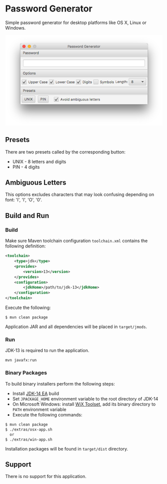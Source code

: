 # Password Generator

Simple password generator for desktop platforms like OS X, Linux or Windows.

![screenshot](docs/screenshot.png)

## Presets

There are two presets called by the corresponding button:

* UNIX - 8 letters and digits
* PIN - 4 digits

## Ambiguous Letters

This options excludes characters that may look confusing depending on font: 'I', 'l', 'O', '0'.

## Build and Run

### Build

Make sure Maven toolchain configuration ```toolchain.xml``` contains the following
definition:
```xml
<toolchain>
    <type>jdk</type>
    <provides>
        <version>13</version>
    </provides>
    <configuration>
        <jdkHome>/path/to/jdk-13</jdkHome>
    </configuration>
</toolchain>
```
Execute the following:
```shell script
$ mvn clean package
```

Application JAR and all dependencies will be placed in ```target/jmods```.

### Run

JDK-13 is required to run the application.

```
mvn javafx:run
```

### Binary Packages

To build binary installers perform the following steps:
* Install [JDK-14 EA](https://jdk.java.net/14/) build
* Set ```JPACKAGE_HOME``` environment variable to the root directory of JDK-14
* On Microsoft Windows: install [WiX Toolset](https://wixtoolset.org/releases/), add its binary directory to ```PATH``` 
environment variable
* Execute the following commands:
```shell script
$ mvn clean package
$ ./extras/osx-app.sh
  or
$ ./extras/win-app.sh
```

Installation packages will be found in ```target/dist``` directory.

## Support

There is no support for this application.